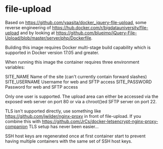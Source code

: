 file-upload
===========

Based on https://github.com/yaasita/docker_jquery-file-upload, some reverse
engineering of https://hub.docker.com/r/bigdatauniversity/file-upload and by
looking at https://github.com/blueimp/jQuery-File-Upload/blob/master/server/php/Dockerfile.

Building this image requires Docker multi-stage build capability which is
supported in Docker version 17.05 and greater.

When running this image the container requires three environment variables:

SITE_NAME	Name of the site (can't currently contain forward slashes)
SITE_USERNAME	Username for web and SFTP access
SITE_PASSWORD   Password for web and SFTP access

Only one user is supported. The upload area can either be accessed via the
exposed web server on port 80 or via a chroot()ed SFTP server on port 22.

TLS isn't supported directly, use something like https://github.com/jwilder/nginx-proxy
in front of file-upload.  If you combine this with https://github.com/JrCs/docker-letsencrypt-nginx-proxy-companion
TLS setup has never been easier...

SSH host keys are regenerated once at first container start to prevent
having multiple containers with the same set of SSH host keys.
